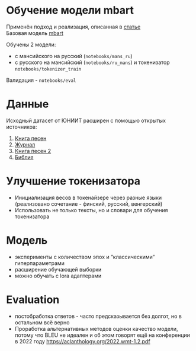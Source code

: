 # Обучение модели mbart

Применён подход и реализация, описанная в [статье](https://arxiv.org/pdf/2209.09368)  
Базовая модель [mbart](https://huggingface.co/facebook/mbart-large-50)

Обучены 2 модели:
- с мансийского на русский (`notebooks/mans_ru`)
- с русского на мансийский (`notebooks/ru_mans`)
и токенизатор `notebooks/tokenizer_train`

Валидация - `notebooks/eval`

# Данные
Исходный датасет от ЮНИИТ расширен с помощью открытых источников:
1. [Книга песен](https://ouipiir.ru/sites/default/files/pesni_hulimsunt.pdf)
2. [Журнал](https://www.khanty-yasang.ru/luima-seripos/no-1-1307)
3. [Книга песен 2](https://okrlib.ru/sites/default/files/docs/2019/11_05_16_medvezh_i_e_picheskie_pesni_mansi_vogulov_2016-0270.pdf)
4. [Библия](http://finugorbib.com/bible/mansi/41_Mar01_ru.html)

# Улучшение токенизатора
- Инициализация весов в токенайзере через разные языки (реализовано сочетание - финский, русский, венгерский)
- Использовать не только тексты, но и словари для обучения токенизатора

# Модель
- эксперименты с количеством эпох и “классическими“ гиперпараметрами
- расширение обучающей выборки
- можно обучать с lora адаптерами

# Evaluation
- постобработка ответов - часто предсказывается без долгот, но в остальном всё верно
- Проработка альтернативных методов оценки качество модели, потому что BLEU не идеален и об этом говорят ещё на конференции в 2022 году https://aclanthology.org/2022.wmt-1.2.pdf

